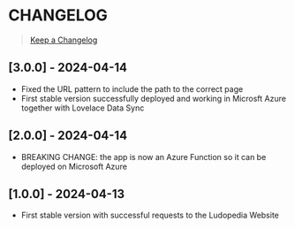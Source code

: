 # CHANGELOG

> [Keep a Changelog](https://keepachangelog.com/en/1.0.0/)

## [3.0.0] - 2024-04-14
- Fixed the URL pattern to include the path to the correct page
- First stable version successfully deployed and working in Microsft Azure together with Lovelace Data Sync

## [2.0.0] - 2024-04-14
- BREAKING CHANGE: the app is now an Azure Function so it can be deployed on Microsoft Azure

## [1.0.0] - 2024-04-13
- First stable version with successful requests to the Ludopedia Website

